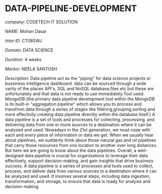 # DATA-PIPELINE-DEVELOPMENT

*company*: CODETECH IT SOLUTION

*NAME*: Mohan Dasar

*Inter ID*: CT08SWJ

*Domain*: DATA SCIENCE

*Duration*: 4 weeks

*Mentor*: NEELA SANTOSH

*Description*: Data pipeline act as the "piping" for data science projects or bussiness intelligence dashboard. data can be sourced through a wide varity of the places API's, 
 SQL and NoSQL database,files etc but these are unfortunately and that data is not ready to use immediately.Tool used: MongoDB (the primary data pipeline development tool 
 within the MongoDB is its built-in "aggregation pipeline" which allows you to process and transfrom data 
 through a series of stages like filtering,grouping,sorting and more effectivily creating data pipeline directily within the database itself.)  A data pipeline is a set of 
 tools and processes for collecting, processing, and delivering data from one or more sources to a destination where it can be analyzed and used. Nowadays in the 21st 
 generation, we must cope with each and every piece of information or data we get. When we usually hear about pipelines, we suddenly think about those natural gas and oil 
 pipelines that carry those resources from one location to another over long distances. But here we are going to know about the data pipelines. Overall, a well-designed data 
 pipeline is crucial for organizations to leverage their data effectively, support decision-making, and gain insights that drive business success. A data pipeline is a series of processes and tools used to collect, process, and deliver data from various sources to a destination where it can be analyzed and used. It involves several steps, including data ingestion, transformation, and storage, to ensure that data is ready for analysis and decision-making

